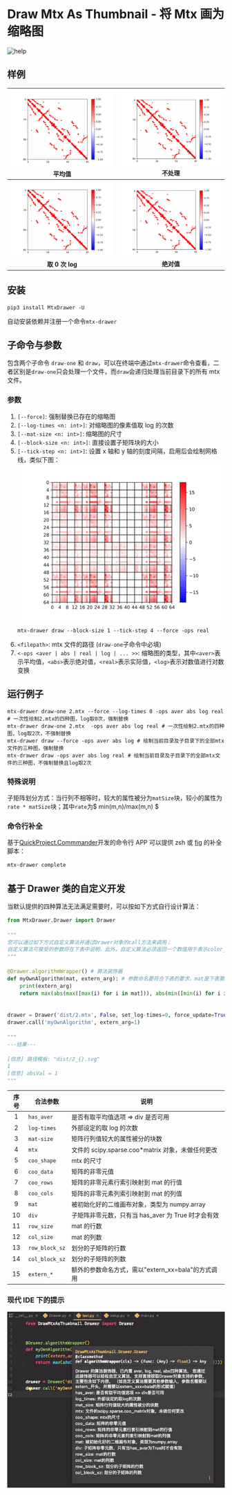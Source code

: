 # Draw Mtx As Thumbnail - 将 Mtx 画为缩略图

![help](https://cos.rhythmlian.cn/ImgBed/a9cdf3bef0655d1d6e2563c40069938b.png)

## 样例

|      ![aver](./img/ash85_aver.png)<br />平均值      |   ![real](./img/ash85_real.png)<br />不处理    |
| :-------------------------------------------------: | :--------------------------------------------: |
| ![log](./img/ash85_log.png)<br /><b>取 0 次 log</b> | ![abs](./img/ash85_abs.png)<br /><b>绝对值</b> |

## 安装

```shell
pip3 install MtxDrawer -U
```

自动安装依赖并注册一个命令`mtx-drawer`

## 子命令与参数

包含两个子命令 `draw-one` 和 `draw`，可以在终端中通过`mtx-drawer`命令查看，二者区别是`draw-one`只会处理一个文件，而`draw`会递归处理当前目录下的所有 mtx 文件。

### 参数

1. `[--force]`: 强制替换已存在的缩略图
2. `[--log-times <n: int>]`: 对缩略图的像素值取 log 的次数
3. `[--mat-size <n: int>]`: 缩略图的尺寸
4. `[--block-size <n: int>]`: 直接设置子矩阵块的大小
5. `[--tick-step <n: int>]`: 设置 x 轴和 y 轴的刻度间隔，启用后会绘制网格线，类似下图：
   ![tick-step](./img/tick-step.svg)
   ```shell
   mtx-drawer draw --block-size 1 --tick-step 4 --force -ops real
   ```
6. `<filepath>`: mtx 文件的路径 (`draw-one`子命令中必填)
7. `<-ops <aver | abs | real | log | ... >>`: 缩略图的类型，其中`<aver>`表示平均值，`<abs>`表示绝对值，`<real>`表示实际值，`<log>`表示对数值进行对数变换

## 运行例子

```shell
mtx-drawer draw-one 2.mtx --force --log-times 0 -ops aver abs log real # 一次性绘制2.mtx的四种图，log取0次，强制替换
mtx-drawer draw-one 2.mtx  -ops aver abs log real # 一次性绘制2.mtx的四种图，log取2次，不强制替换
mtx-drawer draw --force -ops aver abs log # 绘制当前目录及子目录下的全部mtx文件的三种图，强制替换
mtx-drawer draw -ops aver abs log real # 绘制当前目录及子目录下的全部mtx文件的三种图，不强制替换且log取2次
```

### 特殊说明

子矩阵划分方式：当行列不相等时，较大的属性被分为`matSize`块，较小的属性为`rate * matSize`块；其中`rate`为$ min(m,n)/max(m,n) $

### 命令行补全

基于[QuickProject.Commmander](https://github.com/Rhythmicc/QuickProject)开发的命令行 APP 可以提供 zsh 或 [fig](https://fig.io/) 的补全脚本：

```sh
mtx-drawer complete
```

## 基于 Drawer 类的自定义开发

当默认提供的四种算法无法满足需要时，可以按如下方式自行设计算法：

```python
from MtxDrawer.Drawer import Drawer

"""
您可以通过如下方式自定义算法并通过Drawer对象的call方法来调用；
自定义算法可接受的参数将在下表中说明，此外，自定义算法必须返回一个数值用于表示color_bar的显示范围（返回1则表示-1~1）
"""

@Drawer.algorithmWrapper() # 算法装饰器
def myOwnAlgorithm(mat, extern_arg): # 参数命名要符合下表的要求，mat是下表第9项，extern_arg是下表第15项
    print(extern_arg)
    return max(abs(max([max(i) for i in mat])), abs(min([min(i) for i in mat])))


drawer = Drawer('dist/2.mtx', False, set_log-times=0, force_update=True)
drawer.call('myOwnAlgorithm', extern_arg=1)

"""
---结果---

[信息] 路径模板: "dist/2_{}.svg"
1
[信息] absVal = 1
"""
```

| 序号 | 合法参数       | 说明                                               |
| :--: | -------------- | -------------------------------------------------- |
|  1   | `has_aver`     | 是否有取平均值选项 => div 是否可用                 |
|  2   | `log-times`    | 外部设定的取 log 的次数                            |
|  3   | `mat-size`     | 矩阵行列值较大的属性被分的块数                     |
|  4   | `mtx`          | 文件的 scipy.sparse.coo\*matrix 对象，未做任何更改 |
|  5   | `coo_shape`    | mtx 的尺寸                                         |
|  6   | `coo_data`     | 矩阵的非零元值                                     |
|  7   | `coo_rows`     | 矩阵的非零元素行索引映射到 mat 的行值              |
|  8   | `coo_cols`     | 矩阵的非零元素列索引映射到 mat 的列值              |
|  9   | `mat`          | 被初始化好的二维画布对象，类型为 numpy.array       |
|  10  | `div`          | 子矩阵非零元数，只有当 has_aver 为 True 时才会有效 |
|  11  | `row_size`     | mat 的行数                                         |
|  12  | `col_size`     | mat 的列数                                         |
|  13  | `row_block_sz` | 划分的子矩阵的行数                                 |
|  14  | `col_block_sz` | 划分的子矩阵的列数                                 |
|  15  | `extern_*`     | 额外的参数命名方式，需以"extern_xx=bala"的方式调用 |

### 现代 IDE 下的提示

![IDE](./img/1.png)

